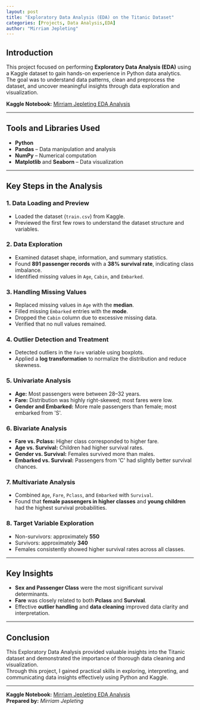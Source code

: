 ```yaml
---
layout: post
title: "Exploratory Data Analysis (EDA) on the Titanic Dataset"
categories: [Projects, Data Analysis,EDA]
author: "Mirriam Jepleting"
---
```


## Introduction  
This project focused on performing **Exploratory Data Analysis (EDA)** using a Kaggle dataset to gain hands-on experience in Python data analytics.  
The goal was to understand data patterns, clean and preprocess the dataset, and uncover meaningful insights through data exploration and visualization.  

**Kaggle Notebook:** [Mirriam Jepleting EDA Analysis](https://www.kaggle.com/code/mirriamjepleting/mirriam-jepleting-ed-analysis)

---

## Tools and Libraries Used  
- **Python**  
- **Pandas** – Data manipulation and analysis  
- **NumPy** – Numerical computation  
- **Matplotlib** and **Seaborn** – Data visualization  

---

## Key Steps in the Analysis  

### 1. Data Loading and Preview  
- Loaded the dataset (`train.csv`) from Kaggle.  
- Previewed the first few rows to understand the dataset structure and variables.

### 2. Data Exploration  
- Examined dataset shape, information, and summary statistics.  
- Found **891 passenger records** with a **38% survival rate**, indicating class imbalance.  
- Identified missing values in `Age`, `Cabin`, and `Embarked`.

### 3. Handling Missing Values  
- Replaced missing values in `Age` with the **median**.  
- Filled missing `Embarked` entries with the **mode**.  
- Dropped the `Cabin` column due to excessive missing data.  
- Verified that no null values remained.

### 4. Outlier Detection and Treatment  
- Detected outliers in the `Fare` variable using boxplots.  
- Applied a **log transformation** to normalize the distribution and reduce skewness.

### 5. Univariate Analysis  
- **Age:** Most passengers were between 28–32 years.  
- **Fare:** Distribution was highly right-skewed; most fares were low.  
- **Gender and Embarked:** More male passengers than female; most embarked from 'S'.

### 6. Bivariate Analysis  
- **Fare vs. Pclass:** Higher class corresponded to higher fare.  
- **Age vs. Survival:** Children had higher survival rates.  
- **Gender vs. Survival:** Females survived more than males.  
- **Embarked vs. Survival:** Passengers from 'C' had slightly better survival chances.

### 7. Multivariate Analysis  
- Combined `Age`, `Fare`, `Pclass`, and `Embarked` with `Survival`.  
- Found that **female passengers in higher classes** and **young children** had the highest survival probabilities.

### 8. Target Variable Exploration  
- Non-survivors: approximately **550**  
- Survivors: approximately **340**  
- Females consistently showed higher survival rates across all classes.

---

## Key Insights  
- **Sex and Passenger Class** were the most significant survival determinants.  
- **Fare** was closely related to both **Pclass** and **Survival**.  
- Effective **outlier handling** and **data cleaning** improved data clarity and interpretation.

---

## Conclusion  
This Exploratory Data Analysis provided valuable insights into the Titanic dataset and demonstrated the importance of thorough data cleaning and visualization.  
Through this project, I gained practical skills in exploring, interpreting, and communicating data insights effectively using Python and Kaggle.  

---

**Kaggle Notebook:** [Mirriam Jepleting EDA Analysis](https://www.kaggle.com/code/mirriamjepleting/mirriam-jepleting-ed-analysis)  
**Prepared by:** *Mirriam Jepleting*
